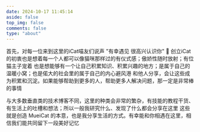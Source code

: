 ```yaml
---
date: 2024-10-17 11:45:14
aside: false
top_img: false
comments: false
type: "about"
---
```

首先，对每一位来到这里的iCat喵友们说声 "有幸遇见 很高兴认识你" 👋
创立iCat的初衷也是想着每一个人都可以像猫咪那样过的有仪式感；傲娇性随时放射；有位猫主子宠着
也是想能够有一个让自己积累知识、积累兴趣的地方；是属于自己的温暖小窝；也是偌大的社会里的属于自己的内心避风港
和他人分享，会让这些成为积累和沉淀。如果能够帮助到更多的人，帮助更多人解决问题，那一定是非常棒的事情

与大多数垂直类的技术博客不同，这里的种类会非常的繁杂，有技能的教程干货、有生活上的吐槽和想法；所以一般我研究什么、发现了什么都会分享在这里
这些就是创造 MueiCat 的本意，也是我分享生活的方式。有幸能和你相遇在这里，相信我们能共同留下一段美好记忆
